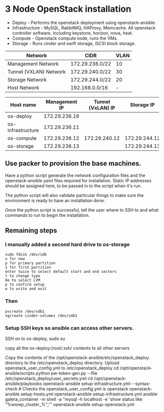 # 3 Node OpenStack installation

* Deploy - Performs the openstack deployment using openstack-ansible.
* Infrastructure - MySQL, RabbitMQ, HAProxy, Memcache. All openstack controller software, including keystone, horizon, nova, heat.
* Compute - Openstack compute node, runs the VMs.
* Storage - Runs cinder and swift storage, iSCSI block storage.

| Network                | CIDR              | VLAN |
|------------------------|-------------------|------|
| Management Network     | 172.29.236.0/22   | 10   |
| Tunnel (VXLAN) Network | 172.29.240.0/22	 | 30   |
| Storage Network        | 172.29.244.0/22	 | 20   |
| Host Network           | 192.168.0.0/16    | -    |

| Host name	       |  Management IP	 |Tunnel (VxLAN) IP | Storage IP   |Host Network IP |
|------------------|-----------------|------------------|--------------|----------------|
|os-deploy         |  172.29.236.16  |                  |              | 192.168.0.20   |
|os-infrastructure |  172.29.236.11	 | 	                |              | 192.168.0.24   |
|os-compute        |  172.29.236.12	 | 172.29.240.12	| 172.29.244.12| 192.168.0.21   |
|os-storage        |  172.29.236.13	 |                  | 172.29.244.13| 192.168.0.23   |

## Use packer to provision the base machines.

Have a python script generate the network configuration files and the openstack-ansible yaml files
required for installation. Static IP addresses should be assigned here, to be passed in to the script
when it's run.

The python script will also validate particular things to make sure the environment is ready
to have an installation done.

Once the python script is successful, tell the user where to SSH to and what commands to run to begin the
installation.

## Remaining steps

### I manually added a second hard drive to os-storage
```
sudo fdisk /dev/sdb
n for new
p for primary partition
1 for first partition
enter twice to select default start and end sectors
t to change type
8e to select LVM
p to confirm setup
w to write and exit
```

### Then
```
pvcreate /dev/sdb1
vgcreate cinder-volumes /dev/sdb1
```

### Setup SSH keys so ansible can access other servers.
SSH on to os-deploy, sudo su

copy all the os-deploy:/root/.ssh/ contents to all other servers


Copy the contents of the /opt/openstack-ansible/etc/openstack_deploy directory to the /etc/openstack_deploy directory.
Upload openstack_user_config.yml to /etc/openstack_deploy
cd /opt/openstack-ansible/scripts
python pw-token-gen.py --file /etc/openstack_deploy/user_secrets.yml
cd /opt/openstack-ansible/playbooks
openstack-ansible setup-infrastructure.yml --syntax-check # Checks the openstack_user_config.yml is openstack
openstack-ansible setup-hosts.yml
openstack-ansible setup-infrastructure.yml
ansible galera_container -m shell -a "mysql -h localhost -e 'show status like \"%wsrep_cluster_%\";'"
openstack-ansible setup-openstack.yml